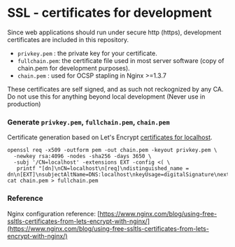 # SSL - certificates for development

Since web applications should run under secure http (https), development certificates are included in this repository.

- `privkey.pem`  : the private key for your certificate.
- `fullchain.pem`: the certificate file used in most server software (copy of chain.pem for development purposes).
- `chain.pem`    : used for OCSP stapling in Nginx >=1.3.7

These certificates are self signed, and as such not reckognized by any CA. Do not use this for anything beyond local development (Never use in production)

### Generate `privkey.pem`, `fullchain.pem`, `chain.pem`

Certificate generation based on Let's Encrypt [certificates for localhost](https://letsencrypt.org/docs/certificates-for-localhost/).

```
openssl req -x509 -outform pem -out chain.pem -keyout privkey.pem \
  -newkey rsa:4096 -nodes -sha256 -days 3650 \
  -subj '/CN=localhost' -extensions EXT -config <( \
   printf "[dn]\nCN=localhost\n[req]\ndistinguished_name = dn\n[EXT]\nsubjectAltName=DNS:localhost\nkeyUsage=digitalSignature\nextendedKeyUsage=serverAuth")
cat chain.pem > fullchain.pem
```

### Reference

Nginx configuration reference: [https://www.nginx.com/blog/using-free-ssltls-certificates-from-lets-encrypt-with-nginx/](https://www.nginx.com/blog/using-free-ssltls-certificates-from-lets-encrypt-with-nginx/)
